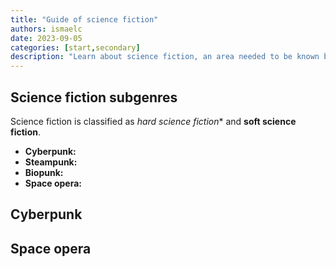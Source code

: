 ```yaml
---
title: "Guide of science fiction"
authors: ismaelc
date: 2023-09-05
categories: [start,secondary]
description: "Learn about science fiction, an area needed to be known by every scientist."
---
```


## Science fiction subgenres

Science fiction is classified as *hard science fiction** and **soft science fiction**.

- **Cyberpunk:**
- **Steampunk:**
- **Biopunk:**
- **Space opera:**

## Cyberpunk

## Space opera